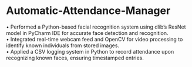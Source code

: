 # Automatic-Attendance-Manager
• Performed a Python-based facial recognition system using dlib’s ResNet model in PyCharm IDE for accurate face
detection and recognition.<br>
• Integrated real-time webcam feed and OpenCV for video processing to identify known individuals from stored images.<br>
• Applied a CSV logging system in Python to record attendance upon recognizing known faces, ensuring timestamped entries.<br>
